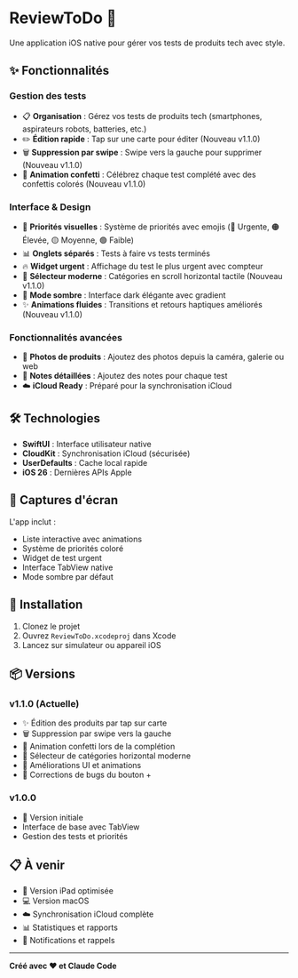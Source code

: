 # ReviewToDo 📱

Une application iOS native pour gérer vos tests de produits tech avec style.

## ✨ Fonctionnalités

### Gestion des tests
- 📋 **Organisation** : Gérez vos tests de produits tech (smartphones, aspirateurs robots, batteries, etc.)
- ✏️ **Édition rapide** : Tap sur une carte pour éditer (Nouveau v1.1.0)
- 🗑️ **Suppression par swipe** : Swipe vers la gauche pour supprimer (Nouveau v1.1.0)
- 🎉 **Animation confetti** : Célébrez chaque test complété avec des confettis colorés (Nouveau v1.1.0)

### Interface & Design
- 🎯 **Priorités visuelles** : Système de priorités avec emojis (🔴 Urgente, 🟠 Élevée, 🟡 Moyenne, 🟢 Faible)
- 📊 **Onglets séparés** : Tests à faire vs tests terminés
- 🔥 **Widget urgent** : Affichage du test le plus urgent avec compteur
- 🎨 **Sélecteur moderne** : Catégories en scroll horizontal tactile (Nouveau v1.1.0)
- 🌙 **Mode sombre** : Interface dark élégante avec gradient
- ✨ **Animations fluides** : Transitions et retours haptiques améliorés (Nouveau v1.1.0)

### Fonctionnalités avancées
- 📸 **Photos de produits** : Ajoutez des photos depuis la caméra, galerie ou web
- 📝 **Notes détaillées** : Ajoutez des notes pour chaque test
- ☁️ **iCloud Ready** : Préparé pour la synchronisation iCloud

## 🛠 Technologies

- **SwiftUI** : Interface utilisateur native
- **CloudKit** : Synchronisation iCloud (sécurisée)
- **UserDefaults** : Cache local rapide
- **iOS 26** : Dernières APIs Apple

## 📱 Captures d'écran

L'app inclut :
- Liste interactive avec animations
- Système de priorités coloré
- Widget de test urgent
- Interface TabView native
- Mode sombre par défaut

## 🚀 Installation

1. Clonez le projet
2. Ouvrez `ReviewToDo.xcodeproj` dans Xcode
3. Lancez sur simulateur ou appareil iOS

## 📦 Versions

### v1.1.0 (Actuelle)
- ✨ Édition des produits par tap sur carte
- 🗑️ Suppression par swipe vers la gauche
- 🎉 Animation confetti lors de la complétion
- 📱 Sélecteur de catégories horizontal moderne
- 🎨 Améliorations UI et animations
- 🐛 Corrections de bugs du bouton +

### v1.0.0
- 🚀 Version initiale
- Interface de base avec TabView
- Gestion des tests et priorités

## 📋 À venir

- 📱 Version iPad optimisée
- 💻 Version macOS
- ☁️ Synchronisation iCloud complète
- 📊 Statistiques et rapports
- 🔔 Notifications et rappels

---

**Créé avec ❤️ et Claude Code**